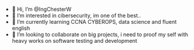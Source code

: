 - 👋 Hi, I’m @IngChesterW
- 👀 I’m interested in cibersecurity, im one of the best..
- 🌱 I’m currently learning CCNA CYBEROPS, data science and fluent english 
- 💞️ I’m looking to collaborate on big projects, i need to proof my self with heavy works on software testing and development 

